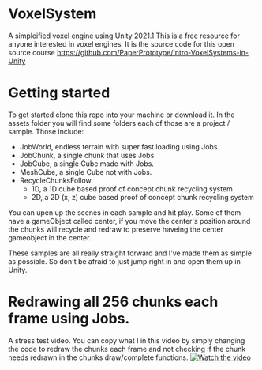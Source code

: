 # VoxelSystem
 A simpleified voxel engine using Unity 2021.1
 This is a free resource for anyone interested in voxel engines. It is the source code for this open source course https://github.com/PaperPrototype/Intro-VoxelSystems-in-Unity 
 
 # Getting started
 To get started clone this repo into your machine or download it.
 In the assets folder you will find some folders each of those are a project / sample.
 Those include:
  - JobWorld, endless terrain with super fast loading using Jobs.
  - JobChunk, a single chunk that uses Jobs.
  - JobCube, a single Cube made with Jobs.
  - MeshCube, a single Cube not with Jobs.
  - RecycleChunksFollow
    - 1D, a 1D cube based proof of concept chunk recycling system
    - 2D, a 2D (x, z) cube based proof of concept chunk recycling system

 You can upen up the scenes in each sample and hit play. Some of them have a gameObject called center, if you move the center's position around the chunks will recycle and redraw to preserve haveing the center gameobject in the center.
 
 These samples are all really straight forward and I've made them as simple as possible. So don't be afraid to just jump right in and open them up in Unity.

# Redrawing all 256 chunks each frame using Jobs. 
 A stress test video. You can copy what I in this video by simply changing the code to redraw the chunks each frame and not checking if the chunk needs redrawn in the chunks draw/complete functions.
[![Watch the video](https://i.ytimg.com/vi/HvpDE3eM6v4/hqdefault.jpg)](https://youtu.be/HvpDE3eM6v4)

